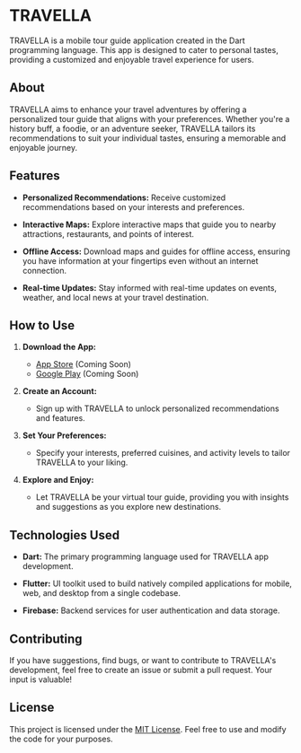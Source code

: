 # TRAVELLA

TRAVELLA is a mobile tour guide application created in the Dart programming language. This app is designed to cater to personal tastes, providing a customized and enjoyable travel experience for users.

## About

TRAVELLA aims to enhance your travel adventures by offering a personalized tour guide that aligns with your preferences. Whether you're a history buff, a foodie, or an adventure seeker, TRAVELLA tailors its recommendations to suit your individual tastes, ensuring a memorable and enjoyable journey.

## Features

- **Personalized Recommendations:** Receive customized recommendations based on your interests and preferences.

- **Interactive Maps:** Explore interactive maps that guide you to nearby attractions, restaurants, and points of interest.

- **Offline Access:** Download maps and guides for offline access, ensuring you have information at your fingertips even without an internet connection.

- **Real-time Updates:** Stay informed with real-time updates on events, weather, and local news at your travel destination.

## How to Use

1. **Download the App:**
   - [App Store](#) (Coming Soon)
   - [Google Play](#) (Coming Soon)

2. **Create an Account:**
   - Sign up with TRAVELLA to unlock personalized recommendations and features.

3. **Set Your Preferences:**
   - Specify your interests, preferred cuisines, and activity levels to tailor TRAVELLA to your liking.

4. **Explore and Enjoy:**
   - Let TRAVELLA be your virtual tour guide, providing you with insights and suggestions as you explore new destinations.

## Technologies Used

- **Dart:** The primary programming language used for TRAVELLA app development.

- **Flutter:** UI toolkit used to build natively compiled applications for mobile, web, and desktop from a single codebase.

- **Firebase:** Backend services for user authentication and data storage.

## Contributing

If you have suggestions, find bugs, or want to contribute to TRAVELLA's development, feel free to create an issue or submit a pull request. Your input is valuable!

## License

This project is licensed under the [MIT License](LICENSE). Feel free to use and modify the code for your purposes.

